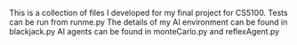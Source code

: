 This is a collection of files I developed for my final project for CS5100. 
Tests can be run from runme.py
The details of my AI environment can be found in blackjack.py
AI agents can be found in monteCarlo.py and reflexAgent.py
